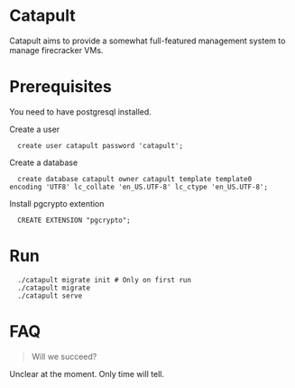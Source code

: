 # Catapult
Catapult aims to provide a somewhat full-featured management system to manage firecracker VMs.

# Prerequisites
You need to have postgresql installed.

Create a user
```
  create user catapult password 'catapult';
```

Create a database
```
  create database catapult owner catapult template template0
encoding 'UTF8' lc_collate 'en_US.UTF-8' lc_ctype 'en_US.UTF-8';

```

Install pgcrypto extention
```
  CREATE EXTENSION "pgcrypto";
```

# Run
```
  ./catapult migrate init # Only on first run
  ./catapult migrate
  ./catapult serve
```

# FAQ
> Will we succeed?

Unclear at the moment. Only time will tell.
